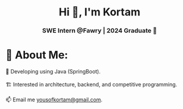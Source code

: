 <h1 align="center">
    Hi 👋, I'm Kortam
</h1>
<h3 align="center">
    SWE Intern @Fawry | 2024 Graduate 🎉
</h3>

# 💫 About Me:
🌱 Developing using Java (SpringBoot). 
<br><br>
🏗  Interested in architecture, backend, and competitive programming.
<br><br>
📫 Email me yousofkortam@gmail.com.
<br>
